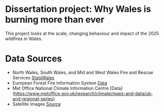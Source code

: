 # Dissertation project: Why Wales is burning more than ever

This project looks at the scale, changing behaviour and impact of the 2025 wildfires in Wales.

# Data Sources

- North Wales, South Wales, and Mid and West Wales Fire and Rescue Services [StatsWales](https://statswales.gov.wales/Catalogue/Community-Safety-and-Social-Inclusion/Community-Safety/Fire-Incidents/Fires-and-False-Alarms/primaryandsecondarygrasslandwoodlandandcropfires-by-month-financialyear)
- European Forest Fire Information System [Data](https://forest-fire.emergency.copernicus.eu)
- Met Office National Climate Information Centre [Data] (https://www.metoffice.gov.uk/research/climate/maps-and-data/uk-and-regional-series)
- Satellite Images [Source](https://browser.dataspace.copernicus.eu/?zoom=5&lat=50.16282&lng=20.78613&themeId=DEFAULT-THEME&visualizationUrl=U2FsdGVkX1%2F7dhhB5YlcNqc%2BhQLVG0eUvg%2BKx3v6GkQxIAmvpiwMXXqK8UGgB4fRo7LKtIDxuWEp%2FWkF8A45MIQ7boE2WfS24Q5Uh%2FDkKmJEHqXk49M3aLwvLSA7aXDS&datasetId=S2_L2A_CDAS&demSource3D=%22MAPZEN%22&cloudCoverage=30&dateMode=SINGLE)
